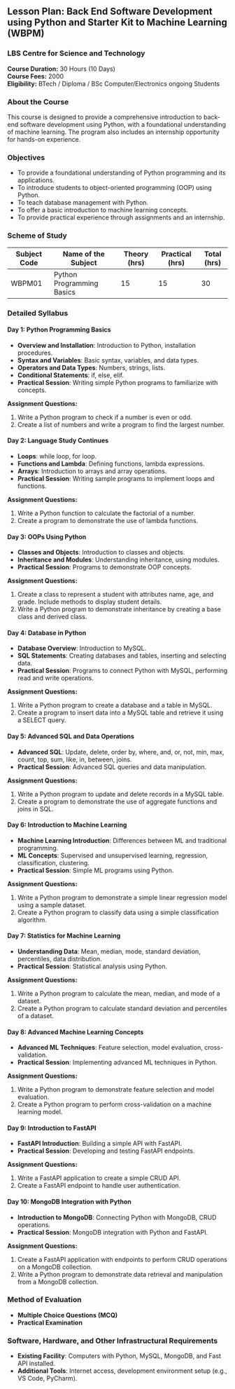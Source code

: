 ## Lesson Plan: Back End Software Development using Python and Starter Kit to Machine Learning (WBPM)
### LBS Centre for Science and Technology
**Course Duration:** 30 Hours (10 Days)  
**Course Fees:** 2000  
**Eligibility:** BTech / Diploma / BSc Computer/Electronics ongoing Students  

### About the Course
This course is designed to provide a comprehensive introduction to back-end software development using Python, with a foundational understanding of machine learning. The program also includes an internship opportunity for hands-on experience.

### Objectives
- To provide a foundational understanding of Python programming and its applications.
- To introduce students to object-oriented programming (OOP) using Python.
- To teach database management with Python.
- To offer a basic introduction to machine learning concepts.
- To provide practical experience through assignments and an internship.

### Scheme of Study
| Subject Code | Name of the Subject           | Theory (hrs) | Practical (hrs) | Total (hrs) |
|--------------|-------------------------------|--------------|-----------------|-------------|
| WBPM01       | Python Programming Basics     | 15           | 15              | 30          |

### Detailed Syllabus

#### Day 1: Python Programming Basics
- **Overview and Installation**: Introduction to Python, installation procedures.
- **Syntax and Variables**: Basic syntax, variables, and data types.
- **Operators and Data Types**: Numbers, strings, lists.
- **Conditional Statements**: if, else, elif.
- **Practical Session**: Writing simple Python programs to familiarize with concepts.

**Assignment Questions:**
1. Write a Python program to check if a number is even or odd.
2. Create a list of numbers and write a program to find the largest number.

#### Day 2: Language Study Continues
- **Loops**: while loop, for loop.
- **Functions and Lambda**: Defining functions, lambda expressions.
- **Arrays**: Introduction to arrays and array operations.
- **Practical Session**: Writing sample programs to implement loops and functions.

**Assignment Questions:**
1. Write a Python function to calculate the factorial of a number.
2. Create a program to demonstrate the use of lambda functions.

#### Day 3: OOPs Using Python
- **Classes and Objects**: Introduction to classes and objects.
- **Inheritance and Modules**: Understanding inheritance, using modules.
- **Practical Session**: Programs to demonstrate OOP concepts.

**Assignment Questions:**
1. Create a class to represent a student with attributes name, age, and grade. Include methods to display student details.
2. Write a Python program to demonstrate inheritance by creating a base class and derived class.

#### Day 4: Database in Python
- **Database Overview**: Introduction to MySQL.
- **SQL Statements**: Creating databases and tables, inserting and selecting data.
- **Practical Session**: Programs to connect Python with MySQL, performing read and write operations.

**Assignment Questions:**
1. Write a Python program to create a database and a table in MySQL.
2. Create a program to insert data into a MySQL table and retrieve it using a SELECT query.

#### Day 5: Advanced SQL and Data Operations
- **Advanced SQL**: Update, delete, order by, where, and, or, not, min, max, count, top, sum, like, in, between, joins.
- **Practical Session**: Advanced SQL queries and data manipulation.

**Assignment Questions:**
1. Write a Python program to update and delete records in a MySQL table.
2. Create a program to demonstrate the use of aggregate functions and joins in SQL.

#### Day 6: Introduction to Machine Learning
- **Machine Learning Introduction**: Differences between ML and traditional programming.
- **ML Concepts**: Supervised and unsupervised learning, regression, classification, clustering.
- **Practical Session**: Simple ML programs using Python.

**Assignment Questions:**
1. Write a Python program to demonstrate a simple linear regression model using a sample dataset.
2. Create a Python program to classify data using a simple classification algorithm.

#### Day 7: Statistics for Machine Learning
- **Understanding Data**: Mean, median, mode, standard deviation, percentiles, data distribution.
- **Practical Session**: Statistical analysis using Python.

**Assignment Questions:**
1. Write a Python program to calculate the mean, median, and mode of a dataset.
2. Create a Python program to calculate standard deviation and percentiles of a dataset.

#### Day 8: Advanced Machine Learning Concepts
- **Advanced ML Techniques**: Feature selection, model evaluation, cross-validation.
- **Practical Session**: Implementing advanced ML techniques in Python.

**Assignment Questions:**
1. Write a Python program to demonstrate feature selection and model evaluation.
2. Create a Python program to perform cross-validation on a machine learning model.

#### Day 9: Introduction to FastAPI
- **FastAPI Introduction**: Building a simple API with FastAPI.
- **Practical Session**: Developing and testing FastAPI endpoints.

**Assignment Questions:**
1. Write a FastAPI application to create a simple CRUD API.
2. Create a FastAPI endpoint to handle user authentication.

#### Day 10: MongoDB Integration with Python
- **Introduction to MongoDB**: Connecting Python with MongoDB, CRUD operations.
- **Practical Session**: MongoDB integration with Python and FastAPI.

**Assignment Questions:**
1. Create a FastAPI application with endpoints to perform CRUD operations on a MongoDB collection.
2. Write a Python program to demonstrate data retrieval and manipulation from a MongoDB collection.

### Method of Evaluation
- **Multiple Choice Questions (MCQ)**
- **Practical Examination**

### Software, Hardware, and Other Infrastructural Requirements
- **Existing Facility**: Computers with Python, MySQL, MongoDB, and Fast API installed.
- **Additional Tools**: Internet access, development environment setup (e.g., VS Code, PyCharm).

